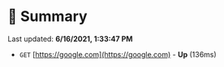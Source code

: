 # 📖 Summary
Last updated: **6/16/2021, 1:33:47 PM**

- `GET` [https://google.com](https://google.com) - **Up** (136ms)
